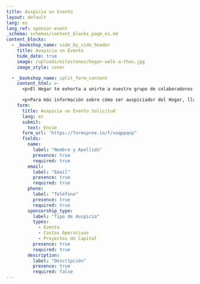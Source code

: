 ```yaml
---
title: Auspicia un Evento
layout: default
lang: es
lang_ref: sponsor-event
_schema: schemas/content_blocks_page_es.md
content_blocks:
  - _bookshop_name: side_by_side_header
    title: Auspicia un Evento
    hide_date: true
    image: /uploads/milestones/hogar-walk-a-thon.jpg
    image_style: cover

  - _bookshop_name: split_form_content
    content_html: >-
      <p>El Hogar te exhorta a unirte a nuestro grupo de colaboradores y auspiciadores, los cuales hacen posible la operación del Hogar. Nuestros auspiciadores incluyen empresas y corporaciones privadas, agencias de gobierno, fundaciones, comerciantes, organizaciones cívicas y familias e individuos de la comunidad en general. Existen muchas maneras de ayudar al Hogar a través del año, ya sea auspiciando nuestros eventos especiales (La Gran Bicicletada, Casa Abierta, caminatas/carreras 5K), nuestros gastos operativos (costo de nanas, gasolina, electricidad), o proyectos de capital.</p>

      <p>Para más información sobre cómo ser auspiciador del Hogar, llámanos al <a href="tel:7878316161">(787) 831-6161</a> o completa y envía la solicitud que aparece a continuación. Una vez nos envíes la solicitud en línea, recibirás una llamada telefónica de nuestra oficina lo más pronto posible.</p>
    form:
      title: Auspicia un Evento Solicitud
      lang: es
      submit:
        text: Envíe
      form_url: "https://formspree.io/f/xoqppqvp"
      fields:
        name:
          label: "Nombre y Apellido"
          presence: true
          required: true
        email:
          label: "Email"
          presence: true
          required: true
        phone:
          label: "Teléfono"
          presence: true
          required: true
        sponsorship_type:
          label: "Tipo de Auspicio"
          types:
            - Evento
            - Costos Operativos
            - Proyectos de Capital
          presence: true
          required: true
        description:
          label: "Descripción"
          presence: true
          required: false
---
```

